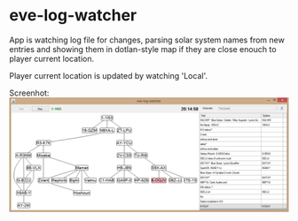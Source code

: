 # eve-log-watcher

App is watching log file for changes, parsing solar system names from new entries and showing them in dotlan-style map if they are close enouch to player current location.

Player current location is updated by watching 'Local'.

Screenhot:
![Screenhot](https://raw.githubusercontent.com/CzBuCHi/eve-log-watcher/master/screenhot.png)